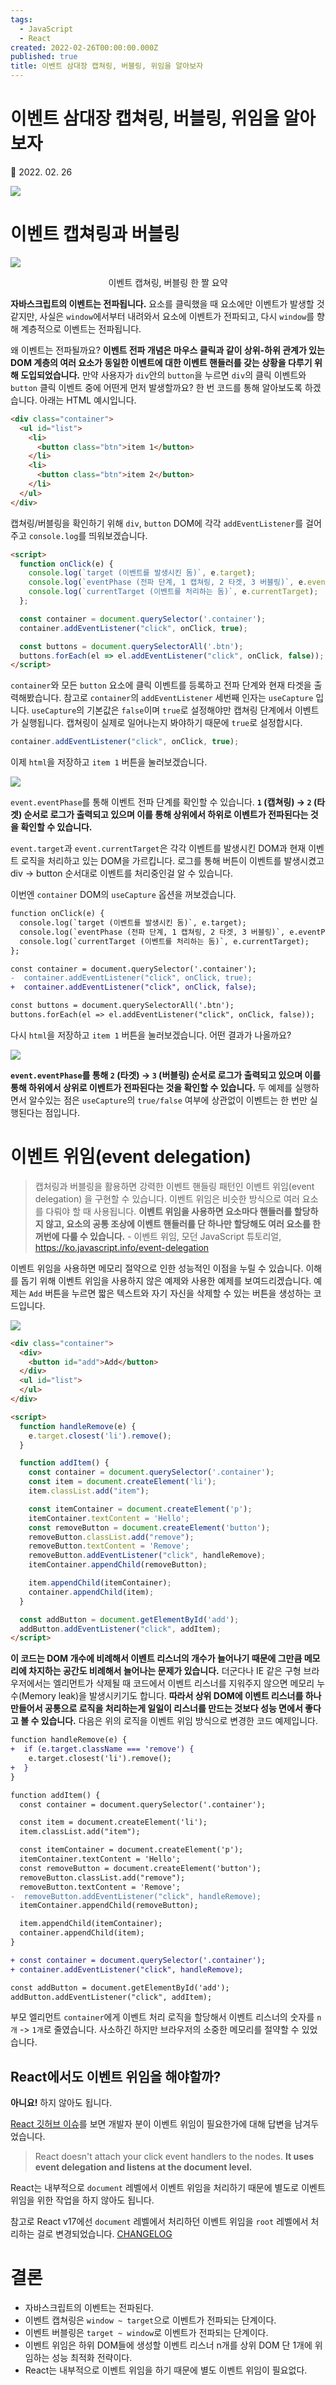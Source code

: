 ```yaml
---
tags:
  - JavaScript
  - React
created: 2022-02-26T00:00:00.000Z
published: true
title: 이벤트 삼대장 캡쳐링, 버블링, 위임을 알아보자
---
```


# 이벤트 삼대장 캡쳐링, 버블링, 위임을 알아보자

📅 2022. 02. 26

![](https://i.imgur.com/WcmyV2G.png)

# 이벤트 캡쳐링과 버블링

![](https://i.imgur.com/0fUnMTJ.png)
<p align="center">이벤트 캡쳐링, 버블링 한 짤 요약</p>

**자바스크립트의 이벤트는 전파됩니다.** 요소를 클릭했을 때 요소에만 이벤트가 발생할 것 같지만, 사실은 `window`에서부터 내려와서 요소에 이벤트가 전파되고, 다시 `window`를 향해 계층적으로 이벤트는 전파됩니다.

왜 이벤트는 전파될까요? **이벤트 전파 개념은 마우스 클릭과 같이 상위-하위 관계가 있는 DOM 계층의 여러 요소가 동일한 이벤트에 대한 이벤트 핸들러를 갖는 상황을 다루기 위해 도입되었습니다.** 만약 사용자가 `div`안의 `button`을 누르면 `div`의 클릭 이벤트와 `button` 클릭 이벤트 중에 어떤게 먼저 발생할까요? 한 번 코드를 통해 알아보도록 하겠습니다. 아래는 HTML 예시입니다.

```html
<div class="container">
  <ul id="list">
    <li>
      <button class="btn">item 1</button>
    </li>
    <li>
      <button class="btn">item 2</button>
    </li>
  </ul>
</div>
```

캡쳐링/버블링을 확인하기 위해 `div`, `button` DOM에 각각 `addEventListener`를 걸어주고 `console.log`를 띄워보겠습니다.

```html
<script>
  function onClick(e) {
    console.log(`target (이벤트를 발생시킨 돔)`, e.target);
    console.log(`eventPhase (전파 단계, 1 캡쳐링, 2 타겟, 3 버블링)`, e.eventPhase);
    console.log(`currentTarget (이벤트를 처리하는 돔)`, e.currentTarget);
  };

  const container = document.querySelector('.container');
  container.addEventListener("click", onClick, true);

  const buttons = document.querySelectorAll('.btn');
  buttons.forEach(el => el.addEventListener("click", onClick, false));
</script>
```

`container`와 모든 `button` 요소에 클릭 이벤트를 등록하고 전파 단계와 현재 타겟을 출력해봤습니다. 참고로 `container`의 `addEventListener` 세번째 인자는 `useCapture` 입니다. `useCapture`의 기본값은 `false`이며 `true`로 설정해야만 캡쳐링 단계에서 이벤트가 실행됩니다. 캡쳐링이 실제로 일어나는지 봐야하기 때문에 `true`로 설정합시다. 

```js
container.addEventListener("click", onClick, true);
```

이제 `html`을 저장하고 `item 1` 버튼을 눌러보겠습니다.

![](https://i.imgur.com/bjgpKdG.png)

`event.eventPhase`를 통해 이벤트 전파 단계를 확인할 수 있습니다. **`1` (캡쳐링) → `2` (타겟) 순서로 로그가 출력되고 있으며 이를 통해 상위에서 하위로 이벤트가 전파된다는 것을 확인할 수 있습니다.**

`event.target`과 `event.currentTarget`은 각각 이벤트를 발생시킨 DOM과 현재 이벤트 로직을 처리하고 있는 DOM을 가르킵니다. 로그를 통해 버튼이 이벤트를 발생시켰고 div -> button 순서대로 이벤트를 처리중인걸 알 수 있습니다.

이번엔 `container` DOM의 `useCapture` 옵션을 꺼보겠습니다.

```diff
function onClick(e) {
  console.log(`target (이벤트를 발생시킨 돔)`, e.target);
  console.log(`eventPhase (전파 단계, 1 캡쳐링, 2 타겟, 3 버블링)`, e.eventPhase);
  console.log(`currentTarget (이벤트를 처리하는 돔)`, e.currentTarget);
};

const container = document.querySelector('.container');
-  container.addEventListener("click", onClick, true);
+  container.addEventListener("click", onClick, false);

const buttons = document.querySelectorAll('.btn');
buttons.forEach(el => el.addEventListener("click", onClick, false));
```

다시 `html`을 저장하고 `item 1` 버튼을 눌러보겠습니다. 어떤 결과가 나올까요?

![](https://i.imgur.com/Y2V4S7a.png)

**`event.eventPhase`를 통해 `2` (타겟) → `3` (버블링) 순서로 로그가 출력되고 있으며 이를 통해 하위에서 상위로 이벤트가 전파된다는 것을 확인할 수 있습니다.** 두 예제를 실행하면서 알수있는 점은 `useCapture`의 `true/false` 여부에 상관없이 이벤트는 한 번만 실행된다는 점입니다.
# 이벤트 위임(event delegation)

> 캡처링과 버블링을 활용하면 강력한 이벤트 핸들링 패턴인 이벤트 위임(event delegation) 을 구현할 수 있습니다. 이벤트 위임은 비슷한 방식으로 여러 요소를 다뤄야 할 때 사용됩니다. **이벤트 위임을 사용하면 요소마다 핸들러를 할당하지 않고, 요소의 공통 조상에 이벤트 핸들러를 단 하나만 할당해도 여러 요소를 한꺼번에 다룰 수 있습니다.** - 이벤트 위임, 모던 JavaScript 튜토리얼, https://ko.javascript.info/event-delegation

이벤트 위임을 사용하면 메모리 절약으로 인한 성능적인 이점을 누릴 수 있습니다. 이해를 돕기 위해 이벤트 위임을 사용하지 않은 예제와 사용한 예제를 보여드리겠습니다. 예제는 `Add` 버튼을 누르면 짧은 텍스트와 자기 자신을 삭제할 수 있는 버튼을 생성하는 코드입니다.

![](https://i.imgur.com/00ZT7i0.png)

```html
<div class="container">
  <div>
    <button id="add">Add</button>
  </div>
  <ul id="list">
  </ul>
</div>

<script>
  function handleRemove(e) {
    e.target.closest('li').remove();
  }

  function addItem() {
    const container = document.querySelector('.container');
    const item = document.createElement('li');
    item.classList.add("item");

    const itemContainer = document.createElement('p');
    itemContainer.textContent = 'Hello';
    const removeButton = document.createElement('button');
    removeButton.classList.add("remove");
    removeButton.textContent = 'Remove';
    removeButton.addEventListener("click", handleRemove);
    itemContainer.appendChild(removeButton);

    item.appendChild(itemContainer);
    container.appendChild(item);
  }

  const addButton = document.getElementById('add');
  addButton.addEventListener("click", addItem);
</script>
```

**이 코드는 DOM 개수에 비례해서 이벤트 리스너의 개수가 늘어나기 때문에 그만큼 메모리에 차지하는 공간도 비례해서 늘어나는 문제가 있습니다.** 더군다나 IE 같은 구형 브라우저에서는 엘리먼트가 삭제될 때 코드에서 이벤트 리스너를 지워주지 않으면 메모리 누수(Memory leak)을 발생시키기도 합니다. **따라서 상위 DOM에 이벤트 리스너를 하나 만들어서 공통으로 로직을 처리하는게 일일이 리스너를 만드는 것보다 성능 면에서 좋다고 볼 수 있습니다.** 다음은 위의 로직을 이벤트 위임 방식으로 변경한 코드 예제입니다.

```diff
function handleRemove(e) {
+  if (e.target.className === 'remove') {
    e.target.closest('li').remove();
+  }
}

function addItem() {
  const container = document.querySelector('.container');

  const item = document.createElement('li');
  item.classList.add("item");

  const itemContainer = document.createElement('p');
  itemContainer.textContent = 'Hello';
  const removeButton = document.createElement('button');
  removeButton.classList.add("remove");
  removeButton.textContent = 'Remove';
-  removeButton.addEventListener("click", handleRemove);
  itemContainer.appendChild(removeButton);

  item.appendChild(itemContainer);
  container.appendChild(item);
}

+ const container = document.querySelector('.container');
+ container.addEventListener("click", handleRemove);

const addButton = document.getElementById('add');
addButton.addEventListener("click", addItem);
```

부모 엘리먼트 `container`에게 이벤트 처리 로직을 할당해서 이벤트 리스너의 숫자를 `n개` -> `1개`로 줄였습니다. 사소하긴 하지만 브라우저의 소중한 메모리를 절약할 수 있었습니다.

## React에서도 이벤트 위임을 해야할까?
**아니요!** 하지 않아도 됩니다.

[React 깃허브 이슈](https://github.com/facebook/react/issues/13635#issuecomment-421085767 "issue-comment")를 보면 개발자 분이 이벤트 위임이 필요한가에 대해 답변을 남겨두었습니다.

> React doesn't attach your click event handlers to the nodes. **It uses event delegation and listens at the document level.**

React는 내부적으로 `document` 레벨에서 이벤트 위임을 처리하기 때문에 별도로 이벤트 위임을 위한 작업을 하지 않아도 됩니다.

참고로 React v17에선 `document` 레벨에서 처리하던 이벤트 위임을 `root` 레벨에서 처리하는 걸로 변경되었습니다. [CHANGELOG](https://github.com/facebook/react/blob/main/CHANGELOG.md#react-dom-2 "react v17 change log")
# 결론
- 자바스크립트의 이벤트는 전파된다.
- 이벤트 캡쳐링은 `window ~ target`으로 이벤트가 전파되는 단계이다.
- 이벤트 버블링은 `target ~ window`로 이벤트가 전파되는 단계이다.
- 이벤트 위임은 하위 DOM들에 생성할 이벤트 리스너 n개를 상위 DOM 단 1개에 위임하는 성능 최적화 전략이다.
- React는 내부적으로 이벤트 위임을 하기 때문에 별도 이벤트 위임이 필요없다.